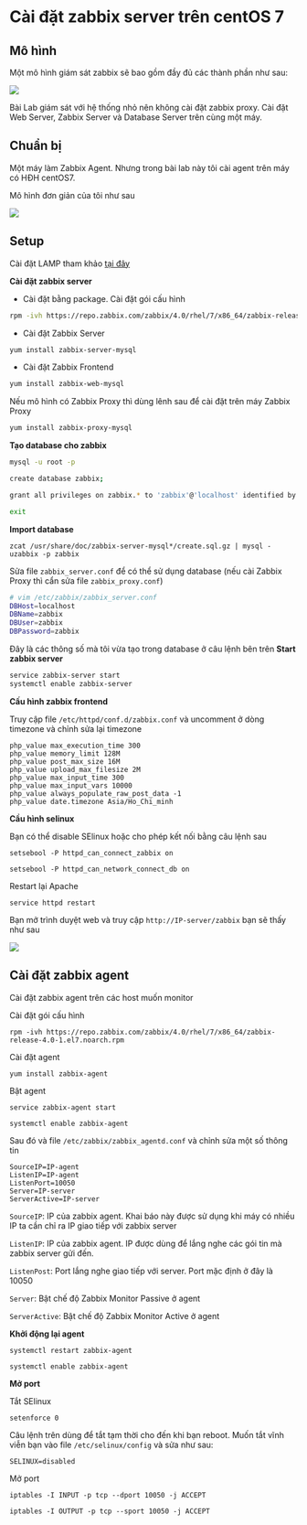 # Cài đặt zabbix server trên centOS 7
## Mô hình 
Một mô hình giám sát zabbix sẽ bao gồm đầy đủ các thành phần như sau:

![](https://github.com/niemdinhtrong/thuctapsinh/blob/master/NiemDT/Ghichep-zabbix/images/cai-dat/1.jpg)

Bài Lab giám sát với hệ thống nhỏ nên không cài đặt zabbix proxy. Cài đặt Web Server, Zabbix Server và Database Server trên cùng một máy.
## Chuẩn bị

Một máy làm Zabbix Agent. Nhưng trong bài lab này tôi cài agent trên máy có HĐH centOS7.

Mô hình đơn giản của tôi như sau

![](https://github.com/niemdinhtrong/thuctapsinh/blob/master/NiemDT/Ghichep-zabbix/images/cai-dat/2.png)

## Setup

Cài đặt LAMP tham khảo [tại đây](https://github.com/niemdinhtrong/NIEMDT/blob/master/wordpress/docs/LAMP.md)

**Cài đặt zabbix server**

- Cài đặt bằng package. Cài đặt gói cấu hình

```sh
rpm -ivh https://repo.zabbix.com/zabbix/4.0/rhel/7/x86_64/zabbix-release-4.0-1.el7.noarch.rpm
```
- Cài đặt Zabbix Server
```sh
yum install zabbix-server-mysql
```
- Cài đặt Zabbix Frontend
```sh
yum install zabbix-web-mysql
```
Nếu mô hình có Zabbix Proxy thì dùng lênh sau để cài đặt trên máy Zabbix Proxy
```sh
yum install zabbix-proxy-mysql
```
**Tạo database cho zabbix**
```sh
mysql -u root -p

create database zabbix;

grant all privileges on zabbix.* to 'zabbix'@'localhost' identified by 'zabbix';

exit
```
**Import database**
```
zcat /usr/share/doc/zabbix-server-mysql*/create.sql.gz | mysql -uzabbix -p zabbix
```
Sửa file `zabbix_server.conf` để có thể sử dụng database (nếu cài Zabbix Proxy thì cẩn sửa file `zabbix_proxy.conf`)
```sh
# vim /etc/zabbix/zabbix_server.conf
DBHost=localhost
DBName=zabbix
DBUser=zabbix
DBPassword=zabbix
```
Đây là các thông số mà tôi vừa tạo trong database ở câu lệnh bên trên
**Start zabbix server**
```sh
service zabbix-server start
systemctl enable zabbix-server
```
**Cấu hình zabbix frontend**

Truy cập file `/etc/httpd/conf.d/zabbix.conf` và uncomment ở dòng timezone và chỉnh sửa lại timezone

```
php_value max_execution_time 300
php_value memory_limit 128M
php_value post_max_size 16M
php_value upload_max_filesize 2M
php_value max_input_time 300
php_value max_input_vars 10000
php_value always_populate_raw_post_data -1
php_value date.timezone Asia/Ho_Chi_minh
```

**Cầu hình selinux**

Bạn có thể disable SElinux hoặc cho phép kết nối bằng câu lệnh sau

```
setsebool -P httpd_can_connect_zabbix on

setsebool -P httpd_can_network_connect_db on
```

Restart lại Apache

```
service httpd restart
```

Bạn mở trình duyệt web và truy cập `http://IP-server/zabbix` bạn sẽ thấy như sau

![](https://github.com/niemdinhtrong/thuctapsinh/blob/master/NiemDT/Ghichep-zabbix/images/cai-dat/3.png)

## Cài đặt zabbix agent

Cài đặt zabbix agent trên các host muốn monitor

Cài đặt gói cấu hình

```
rpm -ivh https://repo.zabbix.com/zabbix/4.0/rhel/7/x86_64/zabbix-release-4.0-1.el7.noarch.rpm
```

Cài đặt agent

```
yum install zabbix-agent
```

Bật agent

```
service zabbix-agent start

systemctl enable zabbix-agent
```

Sau đó và file `/etc/zabbix/zabbix_agentd.conf` và chỉnh sửa một số thông tin

```
SourceIP=IP-agent
ListenIP=IP-agent
ListenPort=10050
Server=IP-server
ServerActive=IP-server
```

`SourceIP`: IP của zabbix agent. Khai báo này được sử dụng khi máy có nhiều IP ta cần chỉ ra IP giao tiếp với zabbix server

`ListenIP`: IP của zabbix agent. IP được dùng để lắng nghe các gói tin mà zabbix server gửi đến.

`ListenPost`: Port lắng nghe giao tiếp với server. Port mặc định ở đây là 10050

`Server`: Bật chế độ Zabbix Monitor Passive ở agent

`ServerActive`: Bật chế độ Zabbix Monitor Active ở agent

**Khởi động lại agent**

```
systemctl restart zabbix-agent

systemctl enable zabbix-agent
```

**Mở port**

Tắt SElinux

```
setenforce 0
```

Câu lệnh trên dùng để tắt tạm thời cho đến khi bạn reboot. Muốn tắt vĩnh viễn bạn vào file `/etc/selinux/config` và sửa như sau:

```
SELINUX=disabled
```

Mở port

```
iptables -I INPUT -p tcp --dport 10050 -j ACCEPT

iptables -I OUTPUT -p tcp --sport 10050 -j ACCEPT
```
